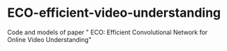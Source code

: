 # ECO-efficient-video-understanding
Code and models of paper " ECO: Efficient Convolutional Network for Online Video Understanding"
